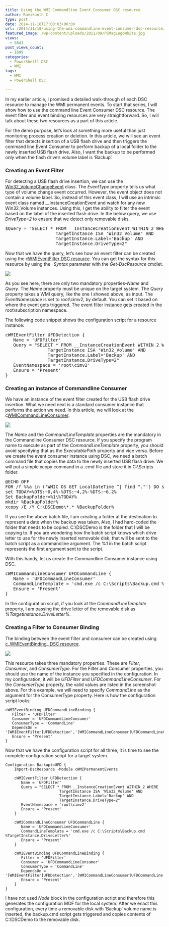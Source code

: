 ```yaml
---
title: Using the WMI Commandline Event Consumer DSC resource
author: Ravikanth C
type: post
date: 2014-11-18T17:00:03+00:00
url: /2014/11/18/using-the-wmi-commandline-event-consumer-dsc-resource/
featured_image: /wp-content/uploads/2011/09/PSMagLogoWhite.jpg
views:
  - 6841
post_views_count:
  - 1699
categories:
  - PowerShelll DSC
  - WMI
tags:
  - WMI
  - PowerShell DSC

---
```

In my earlier article, I promised a detailed walk-through of each DSC resource to manage the WMI permanent events. To start that series, I will show how to use the command line Event Consumer DSC resource. The event filter and event binding resources are very straightforward. So, I will talk about these two resources as a part of this article.

For the demo purpose, let&#8217;s look at something more useful than just monitoring process creation or deletion. In this article, we will see an event filter that detects insertion of a USB flash drive and then triggers the command line Event Consumer to perform backup of a local folder to the newly inserted USB flash drive. Also, I want the backup to be performed only when the flash drive&#8217;s volume label is &#8216;Backup&#8217;.

### Creating an Event Filter

For detecting a USB flash drive insertion, we can use the [Win32_VolumeChangeEvent][1] class. The _EventType_ property tells us what type of volume change event occurred. However, the event object does not contain a volume label. So, instead of this event class, I will use an intrinsic event class named _\_InstanceCreationEvent and watch for any new Win32\_Volume instances. Using this, I get the ability to filter the event based on the label of the inserted flash drive. In the below query, we use _DriveType=2_ to ensure that we detect only removable disks.

<pre class="brush: powershell; title: ; notranslate" title="">$Query = "SELECT * FROM __InstanceCreationEvent WITHIN 2 WHERE
                   TargetInstance ISA 'Win32_Volume' AND
                   TargetInstance.Label='Backup' AND
                   TargetInstance.DriveType=2"
</pre>

Now that we have the query, let&#8217;s see how an event filter can be created using the c[WMIEventFilter DSC resource][2]. You can get the syntax for this resource by using the _-Syntax_ parameter with the _Get-DscResource_ cmdlet.

![](/images/filter1.png)

As you see here, there are only two mandatory properties&#8211;_Name_ and _Query_. The _Name_ property must be unique on the target system. The _Query_ property takes a WMI query, like the one I showed above, as input. The _EventNamespace_ is set to root\cimv2, by default. You can set it based on where the event gets triggered. The event filter instance gets created in the root\subscription namespace.

The following code snippet shows the configuration script for a resource instance:

<pre class="brush: powershell; title: ; notranslate" title="">cWMIEventFilter UFDDetection {
   Name = 'UFDFilter'
   Query = "SELECT * FROM __InstanceCreationEvent WITHIN 2 WHERE
                TargetInstance ISA 'Win32_Volume' AND
                TargetInstance.Label='Backup' AND
                TargetInstance.DriveType=2"
   EventNamespace = 'root\cimv2'
   Ensure = 'Present'
}
</pre>

### Creating an instance of Commandline Consumer

We have an instance of the event filter created for the USB flash drive insertion. What we need next is a standard consumer instance that performs the action we need. In this article, we will look at the c[WMICommandLineConsumer][3].

![](/images/command1.png)

The _Name_ and the _CommandLineTemplate_ properties are the mandatory in the Commandline Consumer DSC resource. If you specify the program name to execute as part of the _CommandLineTemplate_ property, you should avoid specifying that as the _ExecutablePath_ property and vice versa. Before we create the event consumer instance using DSC, we need a batch command file that copies the data to the newly inserted USB flash drive. We will put a simple xcopy command in a .cmd file and store it in C:\Scripts folder.

<pre class="brush: powershell; title: ; notranslate" title="">@ECHO OFF
FOR /f %%a in ('WMIC OS GET LocalDateTime ^| find "."') DO set DTS=%%a
set TODAY=%DTS:~0,4%-%DTS:~4,2%-%DTS:~6,2%
Set BackupFolder=%1\%TODAY%
mkdir %BackupFolder%
xcopy /E /Y C:\DSCDemo\*.* %BackupFolder%
</pre>

If you see the above batch file, I am creating a folder at the destination to represent a date when the backup was taken. Also, I had hard-coded the folder that needs to be copied. C:\DSCDemo is the folder that I will be copying to. If you are wondering how the batch script knows which drive letter to use for the newly inserted removable disk, that will be sent to the batch script as a commandline argument. The %1 in the batch script represents the first argument sent to the script.

With this handy, let us create the Commandline Consumer instance using DSC.

<pre class="brush: powershell; title: ; notranslate" title="">cWMICommandLineConsumer UFDCommandLine {
   Name = 'UFDCommandLineConsumer'
   CommandLineTemplate = 'cmd.exe /c C:\Scripts\Backup.cmd %TargetInstance.DriveLetter%'
   Ensure = 'Present'
}
</pre>

In the configuration script, if you look at the _CommandLineTemplate_ property, I am passing the drive letter of the removable disk as _%TargetInstance.DriveLetter%_.

### Creating a Filter to Consumer Binding

The binding between the event filter and consumer can be created using [c_WMIEventBinding_ DSC resource][4].

![](/images/binding2.png)

This resource takes three mandatory properties. These are _Filter_, _Consumer_, and _ConsumerType_. For the Filter and Consumer properties, you should use the name of the instance you specified in the configuration. In my configuration, it will be _UFDFilter_ and _UFDCommandLineConsumer_. For the _ConsumerType_ property, the valid values are listed in the screenshot above. For this example, we will need to specify _CommandLine_ as the argument for the ConsumerType property. Here is how the configuration script looks:

```
cWMIEventBinding UFDCommandLineBinding {
   Filter = 'UFDFilter'
   Consumer = 'UFDCommandLineConsumer'
   ConsumerType = 'CommandLine'
   DependsOn = '[WMIEventFilter]UFDDetection','[WMICommandLineConsumer]UFDCommandLineConsumer'
   Ensure = 'Present'
}
```


Now that we have the configuration script for all three, it is time to see the complete configuration script for a target system.

```
Configuration BackuptoUFD {
    Import-DscResource -Module cWMIPermanentEvents

    cWMIEventFilter UFDDetection {
       Name = 'UFDFilter'
       Query = "SELECT * FROM __InstanceCreationEvent WITHIN 2 WHERE
                        TargetInstance ISA 'Win32_Volume' AND
                        TargetInstance.Label='Backup' AND
                        TargetInstance.DriveType=2"
       EventNamespace = 'root\cimv2'
       Ensure = 'Present'
    }

    cWMICommandLineConsumer UFDCommandLine {
       Name = 'UFDCommandLineConsumer'
       CommandLineTemplate = 'cmd.exe /c C:\Scripts\Backup.cmd %TargetInstance.DriveLetter%'
       Ensure = 'Present'
    }

    cWMIEventBinding UFDCommandLineBinding {
       Filter = 'UFDFilter'
       Consumer = 'UFDCommandLineConsumer'
       ConsumerType = 'CommandLine'
       DependsOn = '[WMIEventFilter]UFDDetection','[WMICommandLineConsumer]UFDCommandLine'
       Ensure = 'Present'
    }
}
```

I have not used _Node_ block in the configuration script and therefore this generates the configuration MOF for the local system. After we enact this configuration, every time a removable disk with &#8216;Backup&#8217; volume name is inserted, the backup.cmd script gets triggered and copies contents of C:\DSCDemo to the removable disk.

[1]: http://msdn.microsoft.com/en-us/library/aa394516(v=vs.85).aspx
[2]: https://github.com/rchaganti/DSCResources/tree/master/cWMIPermanentEvents/DSCResources/cWMIEventFilter
[3]: https://github.com/rchaganti/DSCResources/tree/master/cWMIPermanentEvents/DSCResources/cWMICommandLineConsumer
[4]: https://github.com/rchaganti/DSCResources/tree/master/cWMIPermanentEvents/DSCResources/cWMIEventBinding